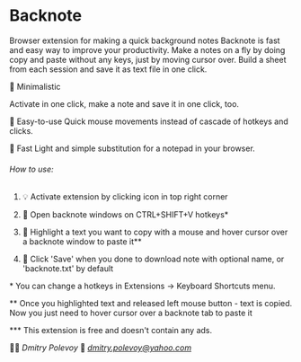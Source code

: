 # Backnote
Browser extension for making a quick background notes 
Backnote is fast and easy way to improve your productivity. Make a notes on a fly by doing copy and paste without any keys, just by moving cursor over. Build a sheet from each session and save it as text file in one click.

🍏 Minimalistic
<p>Activate in one click, make a note and save it in one click, too.</p>

🛴 Easy-to-use
Quick mouse movements instead of cascade of hotkeys and clicks.

🏁 Fast
Light and simple substitution for a notepad in your browser.


###### How to use:

1. 💡 Activate extension by clicking icon in top right corner

2. 📄 Open backnote windows on CTRL+SHIFT+V hotkeys*

3. 📝 Highlight a text you want to copy with a mouse and hover cursor over a backnote window to paste it**

4. 💾 Click 'Save' when you done to download note with optional name, or 'backnote.txt' by default


\* You can change a hotkeys in Extensions -> Keyboard Shortcuts menu.

** Once you highlighted text and released left mouse button - text is copied. Now you just need to hover cursor over a backnote tab to paste it

*** This extension is free and doesn't contain any ads.


👨‍🎨 *Dmitry Polevoy*
📨 *dmitry.polevoy@yahoo.com*
